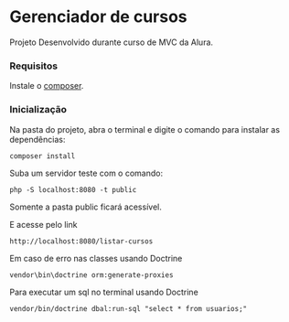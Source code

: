 # Gerenciador de cursos

Projeto Desenvolvido durante curso de MVC da Alura.

### Requisitos

Instale o [composer](https://getcomposer.org/). 

### Inicialização
Na pasta do projeto, abra o terminal e digite o comando para instalar as dependências:

```
composer install
```

Suba um servidor teste com o comando:
```
php -S localhost:8080 -t public
```

Somente a pasta public ficará acessível. 

E acesse pelo link 
```
http://localhost:8080/listar-cursos
```

Em caso de erro nas classes usando Doctrine
```
vendor\bin\doctrine orm:generate-proxies
```

Para executar um sql no terminal usando Doctrine
```
vendor/bin/doctrine dbal:run-sql "select * from usuarios;"
```

